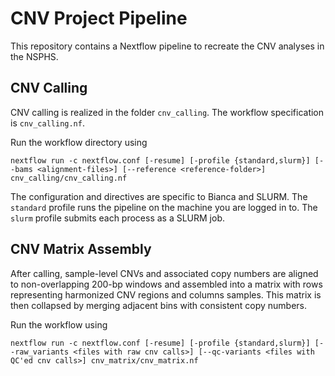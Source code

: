 # CNV Project Pipeline

This repository contains a Nextflow pipeline to recreate the CNV analyses in the NSPHS.

## CNV Calling
CNV calling is realized in the folder `cnv_calling`.
The workflow specification is `cnv_calling.nf`.

Run the workflow directory using
```
nextflow run -c nextflow.conf [-resume] [-profile {standard,slurm}] [--bams <alignment-files>] [--reference <reference-folder>] cnv_calling/cnv_calling.nf
```
The configuration and directives are specific to Bianca and SLURM.
The `standard` profile runs the pipeline on the machine you are logged in to.
The `slurm` profile submits each process as a SLURM job.

## CNV Matrix Assembly
After calling, sample-level CNVs and associated copy numbers are aligned to non-overlapping 200-bp windows and assembled into a matrix with rows representing harmonized CNV regions and columns samples.
This matrix is then collapsed by merging adjacent bins with consistent copy numbers.

Run the workflow using
```
nextflow run -c nextflow.conf [-resume] [-profile {standard,slurm}] [--raw_variants <files with raw cnv calls>] [--qc-variants <files with QC'ed cnv calls>] cnv_matrix/cnv_matrix.nf
```